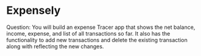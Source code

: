 # Expensely
Question: You will build an expense Tracer app that shows the net balance, income, expense, and list of all transactions so far. It also has the functionality to add new transactions and delete the existing transaction along with reflecting the new changes.
